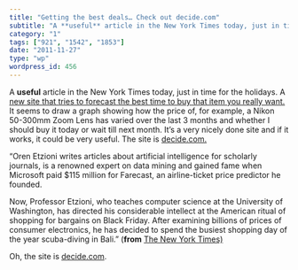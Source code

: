 ```yaml
---
title: "Getting the best deals… Check out decide.com"
subtitle: "A **useful** article in the New York Times today, just in time for the holidays. A[ new site that tr..."
category: "1"
tags: ["921", "1542", "1853"]
date: "2011-11-27"
type: "wp"
wordpress_id: 456
---
```

A **useful** article in the New York Times today, just in time for the holidays. A[ new site that tries to forecast the best time to buy that item you really want. ](http://www.nytimes.com/2011/11/25/business/fridays-deals-may-not-be-the-best.html)It seems to draw a graph showing how the price of, for example, a Nikon 50-300mm Zoom Lens has varied over the last 3 months and whether I should buy it today or wait till next month. It’s a very nicely done site and if it works, it could be very useful. The site is [decide.com.](http://www.decide.com/)

> 
“Oren Etzioni writes articles about artificial intelligence for scholarly journals, is a renowned expert on data mining and gained fame when Microsoft paid $115 million for Farecast, an airline-ticket price predictor he founded.

Now, Professor Etzioni, who teaches computer science at the University of Washington, has directed his considerable intellect at the American ritual of shopping for bargains on Black Friday. After examining billions of prices of consumer electronics, he has decided to spend the busiest shopping day of the year scuba-diving in Bali.” (**from** [The New York Times)](http://www.nytimes.com/2011/11/25/business/fridays-deals-may-not-be-the-best.html)

Oh, the site is [decide.com](http://www.decide.com/).